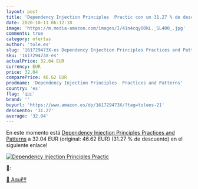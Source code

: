 ```yaml
---
layout: post
title: 'Dependency Injection Principles  Practic con un 31.27 % de descuento'
date: 2020-10-11 06:12:18
image: 'https://m.media-amazon.com/images/I/41n4cqyO0kL._SL400_.jpg'
comments: true
category: ofertas
author: 'tole.es'
slug: '161729473X-es Dependency Injection Principles Practices and Patterns'
sku: '161729473X-es'
actualPrice: 32.04 EUR
currency: EUR
price: 32.04
comparePrice: 46.62 EUR
prodname: 'Dependency Injection Principles  Practices and Patterns'
country: 'es'
flag: '🇪🇸'
brand: ''
buyurl: 'https://www.amazon.es/dp/161729473X/?tag=tolees-21'
descuento: '31.27'
average: '32.04'
---
```


En este momento está [Dependency Injection Principles  Practices and Patterns](https://www.amazon.es/dp/161729473X/?tag=tolees-21) a 32.04 EUR (original: 46.62 EUR) (31.27 %  de descuento) en el siguiente enlace!

[![Dependency Injection Principles  Practic](https://m.media-amazon.com/images/I/41n4cqyO0kL._SL400_.jpg)](https://www.amazon.es/dp/161729473X/?tag=tolees-21)

🔎:


[🛒 Aquí!!!](https://www.amazon.es/dp/161729473X/?tag=tolees-21)
